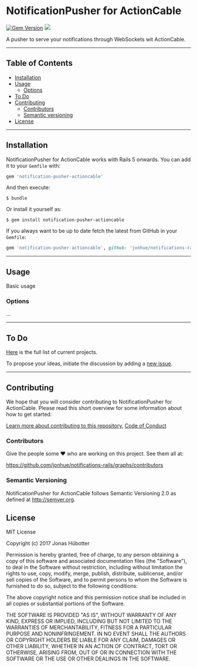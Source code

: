 # NotificationPusher for ActionCable

[![Gem Version](https://badge.fury.io/rb/notification-pusher-actioncable.svg)](https://badge.fury.io/rb/notification-pusher-actioncable) <img src="https://travis-ci.org/jonhue/notifications-rails.svg?branch=master" />

A pusher to serve your notifications through WebSockets wit ActionCable.

---

## Table of Contents

* [Installation](#installation)
* [Usage](#usage)
    * [Options](#options)
* [To Do](#to-do)
* [Contributing](#contributing)
    * [Contributors](#contributors)
    * [Semantic versioning](#semantic-versioning)
* [License](#license)

---

## Installation

NotificationPusher for ActionCable works with Rails 5 onwards. You can add it to your `Gemfile` with:

```ruby
gem 'notification-pusher-actioncable'
```

And then execute:

    $ bundle

Or install it yourself as:

    $ gem install notification-pusher-actioncable

If you always want to be up to date fetch the latest from GitHub in your `Gemfile`:

```ruby
gem 'notification-pusher-actioncable', github: 'jonhue/notifications-rails/tree/master/notification-pusher/notification-pusher-actioncable'
```

---

## Usage

Basic usage

### Options

...

---

## To Do

[Here](https://github.com/jonhue/notifications-rails/projects/5) is the full list of current projects.

To propose your ideas, initiate the discussion by adding a [new issue](https://github.com/jonhue/notifications-rails/issues/new).

---

## Contributing

We hope that you will consider contributing to NotificationPusher for ActionCable. Please read this short overview for some information about how to get started:

[Learn more about contributing to this repository](https://github.com/jonhue/notifications-rails/blob/master/CONTRIBUTING.md), [Code of Conduct](https://github.com/jonhue/notifications-rails/blob/master/CODE_OF_CONDUCT.md)

### Contributors

Give the people some :heart: who are working on this project. See them all at:

https://github.com/jonhue/notifications-rails/graphs/contributors

### Semantic Versioning

NotificationPusher for ActionCable follows Semantic Versioning 2.0 as defined at http://semver.org.

## License

MIT License

Copyright (c) 2017 Jonas Hübotter

Permission is hereby granted, free of charge, to any person obtaining a copy
of this software and associated documentation files (the "Software"), to deal
in the Software without restriction, including without limitation the rights
to use, copy, modify, merge, publish, distribute, sublicense, and/or sell
copies of the Software, and to permit persons to whom the Software is
furnished to do so, subject to the following conditions:

The above copyright notice and this permission notice shall be included in all
copies or substantial portions of the Software.

THE SOFTWARE IS PROVIDED "AS IS", WITHOUT WARRANTY OF ANY KIND, EXPRESS OR
IMPLIED, INCLUDING BUT NOT LIMITED TO THE WARRANTIES OF MERCHANTABILITY,
FITNESS FOR A PARTICULAR PURPOSE AND NONINFRINGEMENT. IN NO EVENT SHALL THE
AUTHORS OR COPYRIGHT HOLDERS BE LIABLE FOR ANY CLAIM, DAMAGES OR OTHER
LIABILITY, WHETHER IN AN ACTION OF CONTRACT, TORT OR OTHERWISE, ARISING FROM,
OUT OF OR IN CONNECTION WITH THE SOFTWARE OR THE USE OR OTHER DEALINGS IN THE
SOFTWARE.
